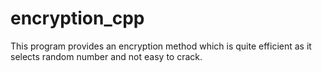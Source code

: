# encryption_cpp
 
 This program provides an encryption method which is quite efficient as it selects random number and not easy to crack.
